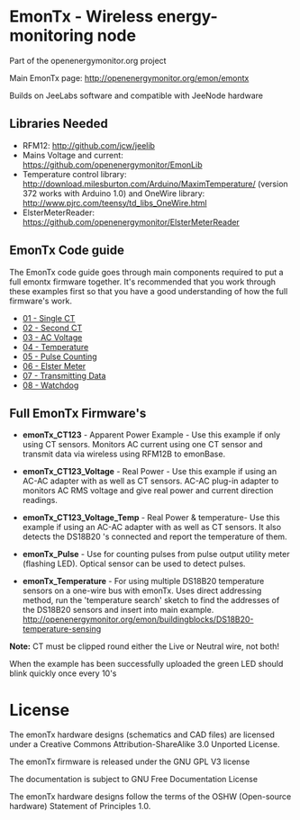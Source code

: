 # EmonTx - Wireless energy-monitoring node 

Part of the openenergymonitor.org project

Main EmonTx page: 
http://openenergymonitor.org/emon/emontx

Builds on JeeLabs software and compatible with JeeNode hardware

## Libraries Needed
* RFM12: http://github.com/jcw/jeelib
* Mains Voltage and current: https://github.com/openenergymonitor/EmonLib
* Temperature control library: http://download.milesburton.com/Arduino/MaximTemperature/ (version 372 works with Arduino 1.0) and OneWire library: http://www.pjrc.com/teensy/td_libs_OneWire.html
* ElsterMeterReader: https://github.com/openenergymonitor/ElsterMeterReader

## EmonTx Code guide
The EmonTx code guide goes through main components required to put a full emontx firmware together. It's recommended that you work through these examples first so that you have a good understanding of how the full firmware's work.
* [01 - Single CT](https://github.com/openenergymonitor/emonTxFirmware/blob/master/Guide/a_SingleCT/a_SingleCT.ino)
* [02 - Second CT](https://github.com/openenergymonitor/emonTxFirmware/blob/master/Guide/b_SecondCT/b_SecondCT.ino)
* [03 - AC Voltage](https://github.com/openenergymonitor/emonTxFirmware/blob/master/Guide/c_ACVoltage/c_ACVoltage.ino)
* [04 - Temperature](https://github.com/openenergymonitor/emonTxFirmware/blob/master/Guide/d_Temperature/d_Temperature.ino)
* [05 - Pulse Counting](https://github.com/openenergymonitor/emonTxFirmware/blob/master/Guide/e_PulseCounting/e_PulseCounting.ino)
* [06 - Elster Meter](https://github.com/openenergymonitor/emonTxFirmware/blob/master/Guide/f_ElsterMeter/f_ElsterMeter.ino)
* [07 - Transmitting Data](https://github.com/openenergymonitor/emonTxFirmware/blob/master/Guide/g_TransmittingData/g_TransmittingData.ino)
* [08 - Watchdog](https://github.com/openenergymonitor/emonTxFirmware/blob/master/Guide/h_watchdog/h_watchdog.ino)

## Full EmonTx Firmware's
* **emonTx_CT123** - Apparent Power Example - Use this example if only using CT sensors. Monitors AC current using one CT sensor and transmit data via wireless using RFM12B to emonBase. 

* **emonTx_CT123_Voltage** - Real Power - Use this example if using an AC-AC adapter with as well as CT sensors. AC-AC plug-in adapter to monitors AC RMS voltage and give real power and current direction readings. 

* **emonTx_CT123_Voltage_Temp** - Real Power & temperature- Use this example if using an AC-AC adapter with as well as CT sensors. It also detects the DS18B20 's connected and report the temperature of them. 

* **emonTx_Pulse** - Use for counting pulses from pulse output utility meter (flashing LED). Optical sensor can be used to detect pulses. 

* **emonTx_Temperature** - For using multiple DS18B20 temperature sensors on a one-wire bus with emonTx. Uses direct addressing method, run the 'temperature search' sketch to find the addresses of the DS18B20 sensors and insert into main example. http://openenergymonitor.org/emon/buildingblocks/DS18B20-temperature-sensing

**Note:** CT must be clipped round either the Live or Neutral wire, not both! 

When the example has been successfully uploaded the green LED should blink quickly once every 10's


# License
The emonTx hardware designs (schematics and CAD files) are licensed under a Creative Commons Attribution-ShareAlike 3.0 Unported License.

The emonTx firmware is released under the GNU GPL V3 license

The documentation is subject to GNU Free Documentation License 

The emonTx hardware designs follow the terms of the OSHW (Open-source hardware) Statement of Principles 1.0.






 

